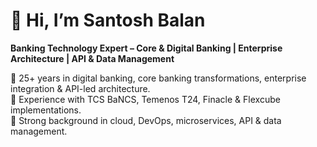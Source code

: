 # 👋 Hi, I’m Santosh Balan  

**Banking Technology Expert – Core & Digital Banking | Enterprise Architecture | API & Data Management**  

🔹 25+ years in digital banking, core banking transformations, enterprise integration & API-led architecture.  
🔹 Experience with TCS BaNCS, Temenos T24, Finacle & Flexcube implementations.  
🔹 Strong background in cloud, DevOps, microservices, API & data management.  
